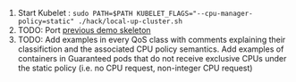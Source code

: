 1. Start Kubelet :
   `sudo PATH=$PATH KUBELET_FLAGS="--cpu-manager-policy=static" ./hack/local-up-cluster.sh`
1. TODO: Port [previous demo skeleton](https://gist.github.com/ConnorDoyle/ddfa508473de5c77a0fc931b13f1ff49)
1. TODO: Add examples in every QoS class with comments explaining their
         classifiction and the associated CPU policy semantics. Add
         examples of containers in Guaranteed pods that do not receive
         exclusive CPUs under the static policy (i.e. no CPU request,
         non-integer CPU request)
